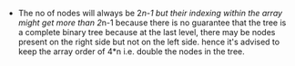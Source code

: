 - The no of nodes will always be 2*n-1 but their indexing within the array might get more than 2*n-1 because there is no guarantee that the tree is a complete binary tree because at the last level, there may be nodes present on the right side but not on the left side.
hence it's advised to keep the array order of 4*n i.e. double the nodes in the tree.